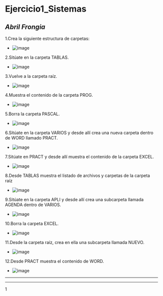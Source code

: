 # Ejercicio1_Sistemas #
*Abril Frongia*
---
1.Crea la siguiente estructura de carpetas:
- ![image](https://user-images.githubusercontent.com/72273897/159031942-8dd783b2-bc74-4209-8f5c-330dca58fefe.png)

2.Sitúate en la carpeta TABLAS.
- ![image](https://user-images.githubusercontent.com/72273897/159032379-a43a3a49-30ca-448d-8fd6-1b7d6f4871c8.png)

3.Vuelve a la carpeta raíz.
- ![image](https://user-images.githubusercontent.com/72273897/159032704-ea536c1b-eb22-43dc-81da-366f09431b8c.png)

4.Muestra el contenido de la carpeta PROG.
- ![image](https://user-images.githubusercontent.com/72273897/159033166-88bfd839-bd99-4594-8e3f-b0f6f6d3534a.png)

5.Borra la carpeta PASCAL.
- ![image](https://user-images.githubusercontent.com/72273897/159033573-496fcbe8-d744-419c-a108-31a175c7a6b2.png)

6.Sitúate en la carpeta VARIOS y desde allí crea una nueva carpeta dentro de WORD llamado PRACT.
- ![image](https://user-images.githubusercontent.com/72273897/159035620-aca86f44-01f5-44b0-b4f8-5aae2c36b372.png)

7.Sitúate en PRACT y desde allí muestra el contenido de la carpeta EXCEL.
- ![image](https://user-images.githubusercontent.com/72273897/159036009-b22950b0-e24f-458e-9619-032bf6d5f272.png)

8.Desde TABLAS muestra el listado de archivos y carpetas de la carpeta raíz
- ![image](https://user-images.githubusercontent.com/72273897/159037008-ba32ab9e-6589-4e1d-a7c2-d9e7d29c1b14.png)

9.Sitúate en la carpeta APLI y desde allí crea una subcarpeta llamada AGENDA dentro de VARIOS.
- ![image](https://user-images.githubusercontent.com/72273897/159037858-8b814727-50e4-4821-b3d8-9b62d4b0e651.png)

10.Borra la carpeta EXCEL.
- ![image](https://user-images.githubusercontent.com/72273897/159038380-88164c97-4a5e-4fa3-bd59-1b94b57c1aef.png)

11.Desde la carpeta raíz, crea en ella una subcarpeta llamada NUEVO.
- ![image](https://user-images.githubusercontent.com/72273897/159038536-3a8fdaa4-a05e-46cb-bf72-a5c3c9157f6e.png)

12.Desde PRACT muestra el contenido de WORD.
- ![image](https://user-images.githubusercontent.com/72273897/159039111-fa83a6b6-9029-4feb-ad23-ab7d08db4642.png)
---
---
1
